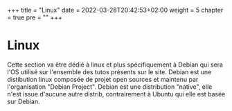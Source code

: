 +++
title = "Linux"
date = 2022-03-28T20:42:53+02:00
weight = 5
chapter = true
pre = ""
+++

# Linux

Cette section va être dédié à linux et plus spécifiquement à Debian qui sera l'OS utilisé sur l'ensemble des tutos présents sur le site. 
Debian est une distibution linux composée de projet open sources et maintenu par l'organisation "Debian Project". Debian est une distribution "native", elle n'est issue d'aucune autre distrib, contrairement à Ubuntu qui elle est basée sur Debian.